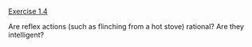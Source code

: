 [Exercise 1.4](1-4/)

Are reflex actions (such as flinching from a hot stove) rational? Are
they intelligent?
